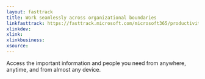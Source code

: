 ```yaml
---
layout: fasttrack
title: Work seamlessly across organizational boundaries
linkfasttrack: https://fasttrack.microsoft.com/microsoft365/productivitylibrary/Work-seamlessly-across-organizational-boundaries 
xlinkdev: 
xlink: 
xlinkbusiness: 
xsource: 
---
```

Access the important information and people you need from anywhere, anytime, and from almost any device.